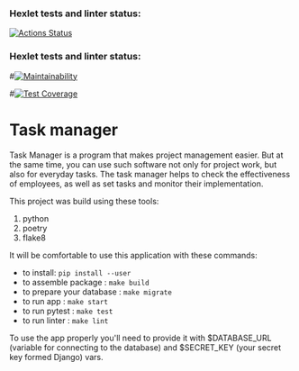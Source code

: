 ### Hexlet tests and linter status:
[![Actions Status](https://github.com/AnastasiaTimoshe/python-project-52/actions/workflows/hexlet-check.yml/badge.svg)](https://github.com/AnastasiaTimoshe/python-project-52/actions)

### Hexlet tests and linter status:
#[![Maintainability]()]()

#[![Test Coverage]()]()

# Task manager



Task Manager is a program that makes project management easier. But at the same time, you can use such software not only for project work, but also for everyday tasks. The task manager helps to check the effectiveness of employees, as well as set tasks and monitor their implementation.

This project was build using these tools:
1. python
2. poetry
3. flake8


It will be comfortable to use this application with these commands:
- to install: `pip install --user `
- to assemble package : `make build`
- to prepare your database : `make migrate`
- to run app : `make start`
- to run pytest : `make test`
- to run linter : `make lint`





To use the app properly you'll need to provide it with $DATABASE_URL (variable for connecting to the database) and $SECRET_KEY (your secret key formed Django) vars.